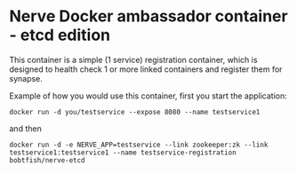 # Nerve Docker ambassador container - etcd edition

This container is a simple (1 service) registration container,
which is designed to health check 1 or more linked containers
and register them for synapse.

Example of how you would use this container, first you start the application:

    docker run -d you/testservice --expose 8080 --name testservice1

and then

    docker run -d -e NERVE_APP=testservice --link zookeeper:zk --link testservice1:testservice1 --name testservice-registration bobtfish/nerve-etcd

